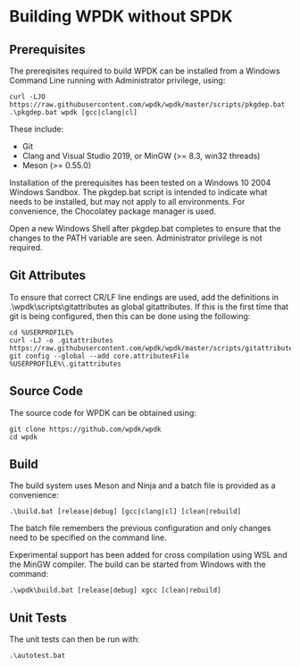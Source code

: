 # Building WPDK without SPDK

<a id="prerequisites"></a>
## Prerequisites

The prereqisites required to build WPDK can be installed from
a Windows Command Line running with Administrator privilege, using:

~~~{.sh}
curl -LJO https://raw.githubusercontent.com/wpdk/wpdk/master/scripts/pkgdep.bat
.\pkgdep.bat wpdk [gcc|clang|cl]
~~~

These include:

* Git
* Clang and Visual Studio 2019, or MinGW (>= 8.3, win32 threads)
* Meson (>= 0.55.0)

Installation of the prerequisites has been tested on a Windows 10 2004
Windows Sandbox. The pkgdep.bat script is intended to indicate what needs to be
installed, but may not apply to all environments. For convenience, the Chocolatey
package manager is used.

Open a new Windows Shell after pkgdep.bat completes to ensure that the changes
to the PATH variable are seen. Administrator privilege is not required.

<a id="attrib"></a>
## Git Attributes

To ensure that correct CR/LF line endings are used, add the definitions in
.\wpdk\scripts\gitattributes as global gitattributes. If this is the first time that
git is being configured, then this can be done using the following:

~~~{.sh}
cd %USERPROFILE%
curl -LJ -o .gitattributes https://raw.githubusercontent.com/wpdk/wpdk/master/scripts/gitattributes
git config --global --add core.attributesFile %USERPROFILE%\.gitattributes
~~~

<a id="source"></a>
## Source Code

The source code for WPDK can be obtained using:

~~~{.sh}
git clone https://github.com/wpdk/wpdk
cd wpdk
~~~

<a id="build"></a>
## Build

The build system uses Meson and Ninja and a batch file is provided as a convenience:

~~~{.sh}
.\build.bat [release|debug] [gcc|clang|cl] [clean|rebuild]
~~~

The batch file remembers the previous configuration and only changes need to be specified on the command line.

Experimental support has been added for cross compilation using WSL and the
MinGW compiler. The build can be started from Windows with the command:

~~~{.sh}
.\wpdk\build.bat [release|debug] xgcc [clean|rebuild]
~~~

<a id="testing"></a>
## Unit Tests

The unit tests can then be run with:
~~~{.sh}
.\autotest.bat
~~~
